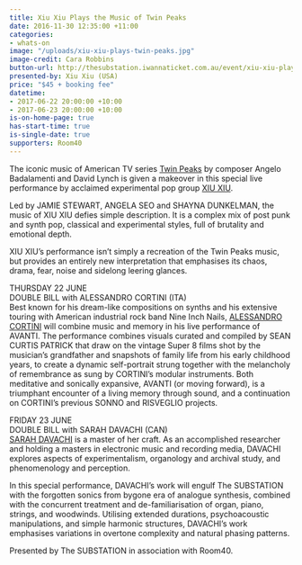 ```yaml
---
title: Xiu Xiu Plays the Music of Twin Peaks
date: 2016-11-30 12:35:00 +11:00
categories:
- whats-on
image: "/uploads/xiu-xiu-plays-twin-peaks.jpg"
image-credit: Cara Robbins
button-url: http://thesubstation.iwannaticket.com.au/event/xiu-xiu-plays-the-music-of-twin-peaks-MTIwNjE
presented-by: Xiu Xiu (USA)
price: "$45 + booking fee"
datetime:
- 2017-06-22 20:00:00 +10:00
- 2017-06-23 20:00:00 +10:00
is-on-home-page: true
has-start-time: true
is-single-date: true
supporters: Room40
---
```


The iconic music of American TV series [Twin Peaks](https://en.wikipedia.org/wiki/Twin_Peaks) by composer Angelo Badalamenti and David Lynch is given a makeover in this special live performance by acclaimed experimental pop group [XIU XIU](http://www.xiuxiu.org/).

Led by JAMIE STEWART, ANGELA SEO and SHAYNA DUNKELMAN, the music of XIU XIU defies simple description. It is a complex mix of post punk and synth pop, classical and experimental styles, full of brutality and emotional depth.

XIU XIU’s performance isn’t simply a recreation of the Twin Peaks music, but provides an entirely new interpretation that emphasises its chaos, drama, fear, noise and sidelong leering glances.

THURSDAY 22 JUNE<br>DOUBLE BILL with ALESSANDRO CORTINI (ITA)<br>
Best known for his dream-like compositions on synths and his extensive touring with American industrial rock band Nine Inch Nails, [ALESSANDRO CORTINI](https://soundcloud.com/alessandrocortini) will combine music and memory in his live performance of AVANTI. The performance combines visuals curated and compiled by SEAN CURTIS PATRICK that draw on the vintage Super 8 films shot by the musician’s grandfather and snapshots of family life from his early childhood years, to create a dynamic self-portrait strung together with the melancholy of remembrance as sung by CORTINI’s modular instruments. Both meditative and sonically expansive, AVANTI (or moving forward), is a triumphant encounter of a living memory through sound, and a continuation on CORTINI’s previous SONNO and RISVEGLIO projects.

FRIDAY 23 JUNE<br>DOUBLE BILL with SARAH DAVACHI (CAN)<br>
[SARAH DAVACHI](http://sarahdavachi.com/index.html) is a master of her craft. As an accomplished researcher and holding a masters in electronic music and recording media, DAVACHI explores aspects of experimentalism, organology and archival study, and phenomenology and perception.

In this special performance, DAVACHI’s work will engulf The SUBSTATION with the forgotten sonics from bygone era of analogue synthesis, combined with the concurrent treatment and de-familiarisation of organ, piano, strings, and woodwinds. Utilising extended durations, psychoacoustic manipulations, and simple harmonic structures, DAVACHI’s work emphasises variations in overtone complexity and natural phasing patterns. 

Presented by The SUBSTATION in association with Room40.
